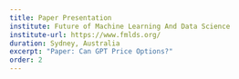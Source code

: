 ```yaml
---
title: Paper Presentation
institute: Future of Machine Learning And Data Science
institute-url: https://www.fmlds.org/
duration: Sydney, Australia
excerpt: "Paper: Can GPT Price Options?"
order: 2
---
```

